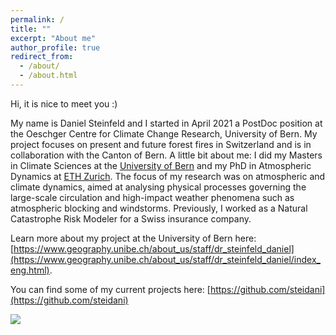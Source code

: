 ```yaml
---
permalink: /
title: ""
excerpt: "About me"
author_profile: true
redirect_from: 
  - /about/
  - /about.html
---
```



Hi, it is nice to meet you :)

My name is Daniel Steinfeld and I started in April 2021 a PostDoc position at the Oeschger Centre for Climate Change Research, University of Bern. My project focuses on present and future forest fires in Switzerland and is in collaboration with the Canton of Bern. A little bit about me: I did my Masters in Climate Sciences at the [University of Bern](https://www.oeschger.unibe.ch/studium/studienprogramme/index_ger.html) and my PhD in Atmospheric Dynamics at [ETH Zurich](https://iac.ethz.ch/group/atmospheric-dynamics.html). The focus of my research was on atmospheric and climate dynamics, aimed at analysing physical processes governing the large-scale circulation and high-impact weather phenomena such as atmospheric blocking and windstorms. Previously, I worked as a Natural Catastrophe Risk Modeler for a Swiss insurance company.
     
Learn more about my project at the University of Bern here: [https://www.geography.unibe.ch/about_us/staff/dr_steinfeld_daniel](https://www.geography.unibe.ch/about_us/staff/dr_steinfeld_daniel/index_eng.html).  

You can find some of my current projects here: [https://github.com/steidani](https://github.com/steidani)


![](http://steidani.github.io/images/animation_blocking.gif)

